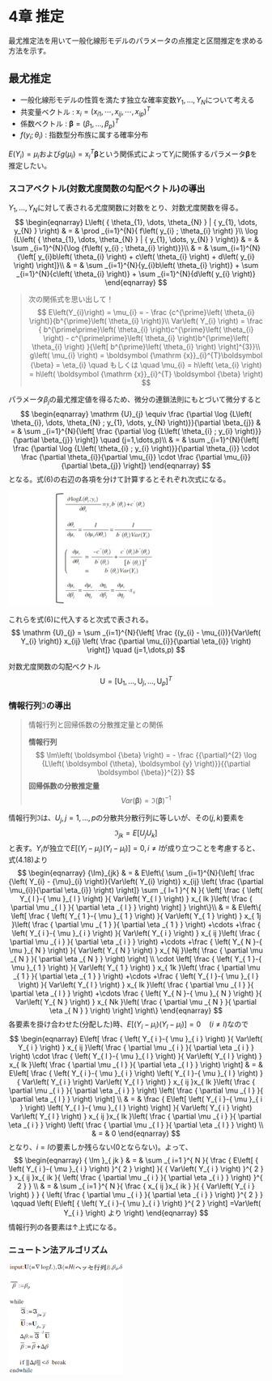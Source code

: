 # 4章 推定

最尤推定法を用いて一般化線形モデルのパラメータの点推定と区間推定を求める方法を示す。

## 最尤推定

 - 一般化線形モデルの性質を満たす独立な確率変数$Y_{1}, \dots, Y_{N}$について考える
 - 共変量ベクトル : $\boldsymbol {\mathrm {x}}_{i} = \left( x_{i1}, \cdots, x_{ij}, \cdots, x_{ip} \right)^{T}$
 - 係数ベクトル : $\boldsymbol {\beta} = \left( \beta_{1}, \dots, \beta_{p} \right)^{T}$
 - $f\left( y_{i} ; \theta_{i} \right)$ : 指数型分布族に属する確率分布

$E\left( Y_{i} \right) = \mu_{i}$および$g\left( \mu_{i} \right) = \boldsymbol {\mathrm {x}}_{i}^{T} \boldsymbol {\beta}$という関係式によって$Y_{i}$に関係するパラメータ$\boldsymbol {\beta}$を推定したい。

### スコアベクトル(対数尤度関数の勾配ベクトル)の導出

$Y_{1}, \dots, Y_{N}$に対して表される尤度関数に対数をとり、対数尤度関数を得る。
$$
\begin{eqnarray}
L\left( { \theta_{1}, \dots, \theta_{N} } | { y_{1}, \dots, y_{N} } \right) & = & \prod _{i=1}^{N}{ f\left( y_{i} ; \theta_{i} \right) }\\
\log {L\left( { \theta_{1}, \dots, \theta_{N} } | { y_{1}, \dots, y_{N} } \right)} & = & \sum _{i=1}^{N}{\log {f\left( y_{i} ; \theta_{i} \right)}}\\
& = & \sum_{i=1}^{N}{\left[ y_{i}b\left( \theta_{i} \right) + c\left( \theta_{i} \right) + d\left( y_{i} \right) \right]}\\
& = & \sum _{i=1}^{N}{y_{i}b\left( \theta_{i} \right)} + \sum _{i=1}^{N}{c\left( \theta_{i} \right)} + \sum _{i=1}^{N}{d\left( y_{i} \right)}
\end{eqnarray}
$$

> 次の関係式を思い出して！
> $$
E\left(Y_{i}\right) = \mu_{i} = - \frac {c^{\prime}\left( \theta_{i} \right)}{b^{\prime}\left( \theta_{i} \right)}\\
Var\left( Y_{i} \right) = \frac { b^{\prime\prime}\left( \theta_{i} \right)c^{\prime}\left( \theta_{i} \right) - c^{\prime\prime}\left( \theta_{i} \right)b^{\prime}\left( \theta_{i} \right) }{\left[ b^{\prime}\left( \theta_{i} \right) \right]^{3}}\\
g\left( \mu_{i} \right) = \boldsymbol {\mathrm {x}}_{i}^{T}\boldsymbol {\beta} = \eta_{i}
\quad
もしくは
\quad
\mu_{i} = h\left( \eta_{i} \right) = h\left( \boldsymbol {\mathrm {x}}_{i}^{T} \boldsymbol {\beta} \right)
$$

パラメータ$\beta_{j}$の最尤推定値を得るため、微分の連鎖法則にもとづいて微分すると
$$
\begin{eqnarray}
\mathrm {U}_{j} \equiv \frac {\partial \log {L\left( \theta_{i}, \dots, \theta_{N} ; y_{1}, \dots, y_{N} \right)}}{\partial \beta_{j}} & = & \sum _{i=1}^{N}{\left[ \frac {\partial \log {L\left( \theta_{i} ; y_{i} \right)}}{\partial \beta_{j}} \right]} \quad (j=1,\dots,p)\\
& = & \sum _{i=1}^{N}{\left[ \frac {\partial \log {L\left( \theta_{i} ; y_{i} \right)}}{\partial \theta_{i}} \cdot \frac {\partial \theta_{i}}{\partial \mu_{i}} \cdot \frac {\partial \mu_{i}}{\partial \beta_{j}} \right]}
\end{eqnarray} 
$$
となる。式(6)の右辺の各項を分けて計算するとそれぞれ次式になる。

<img src="./imgs/04/対数尤度関数の連鎖微分.jpg" width="80%">

これらを式(6)に代入すると次式で表される。
$$
\mathrm {U}_{j} = \sum _{i=1}^{N}{\left[ \frac {(y_{i} - \mu_{i})}{Var\left( Y_{i} \right)} x_{ij} \left( \frac {\partial \mu_{i}}{\partial \eta_{i}} \right) \right]} \quad (j=1,\dots,p)
$$

対数尤度関数の勾配ベクトル
$$
\boldsymbol {\mathrm {U}} = \left[ \mathrm {U}_{1}, \dots, \mathrm {U}_{j}, \dots, \mathrm {U}_{p} \right]^{T}
$$

### 情報行列$\Im$の導出
> 情報行列と回帰係数の分散推定量との関係
>
> **情報行列**
> $$
\Im\left( \boldsymbol {\beta} \right) = - \frac {{\partial}^{2} \log {L\left( \boldsymbol {\theta}, \boldsymbol {y} \right)}}{{\partial \boldsymbol {\beta}}^{2}}
$$
> **回帰係数の分散推定量**
> $$
Var\left( \boldsymbol {\beta} \right) = {\Im\left( \boldsymbol {\beta} \right)}^{-1}
$$

情報行列$\Im$は、$U_{j}, j=1, \dots, p$の分散共分散行列に等しいが、その$\left( j , k \right)$要素を
$$
{\Im}_{jk} = E\left[ U_{j} U_{k} \right]
$$
と表す。$Y_{i}$が独立で$E\left[ \left( Y_{i} - {\mu}_{i} \right)\left( Y_{l} - {\mu}_{l} \right) \right] = 0, i \neq l$が成り立つことを考慮すると、式(4.18)より
$$
\begin{eqnarray}
{\Im}_{jk} & = & E\left\{ \sum _{i=1}^{N}{\left[ \frac {\left( Y_{i} - {\mu}_{i} \right)}{Var\left( Y_{i} \right)} x_{ij} \left( \frac {\partial \mu_{i}}{\partial \eta_{i}} \right) \right]} \sum _{ l=1 }^{ N }{ \left[ \frac { \left( Y_{ l }-{ \mu  }_{ l } \right)  }{ Var\left( Y_{ l } \right)  } x_{ lk }\left( \frac { \partial \mu _{ l } }{ \partial \eta _{ l } }  \right)  \right]  }  \right\}\\
& = & E\left\{ \left[ \frac { \left( Y_{ 1 }-{ \mu  }_{ 1 } \right)  }{ Var\left( Y_{ 1 } \right)  } x_{ 1j }\left( \frac { \partial \mu _{ 1 } }{ \partial \eta _{ 1 } }  \right) +\cdots +\frac { \left( Y_{ i }-{ \mu  }_{ i } \right)  }{ Var\left( Y_{ i } \right)  } x_{ ij }\left( \frac { \partial \mu _{ i } }{ \partial \eta _{ i } }  \right) +\cdots +\frac { \left( Y_{ N }-{ \mu  }_{ N } \right)  }{ Var\left( Y_{ N } \right)  } x_{ Nj }\left( \frac { \partial \mu _{ N } }{ \partial \eta _{ N } }  \right)  \right] \\ \cdot \left[ \frac { \left( Y_{ 1 }-{ \mu  }_{ 1 } \right)  }{ Var\left( Y_{ 1 } \right)  } x_{ 1k }\left( \frac { \partial \mu _{ 1 } }{ \partial \eta _{ 1 } }  \right) +\cdots +\frac { \left( Y_{ l }-{ \mu  }_{ l } \right)  }{ Var\left( Y_{ l } \right)  } x_{ lk }\left( \frac { \partial \mu _{ l } }{ \partial \eta _{ l } }  \right) +\cdots \frac { \left( Y_{ N }-{ \mu  }_{ N } \right)  }{ Var\left( Y_{ N } \right)  } x_{ Nk }\left( \frac { \partial \mu _{ N } }{ \partial \eta _{ N } }  \right)  \right]  \right\}
\end{eqnarray}
$$
各要素を掛け合わせた(分配した)時、$E\left[ \left( Y_{i} - \mu_{i} \right)\left( Y_{l} - \mu_{l} \right) \right] = 0 \quad (i \neq l)$なので
$$
\begin{eqnarray} E\left[ \frac { \left( Y_{ i }-{ \mu  }_{ i } \right)  }{ Var\left( Y_{ i } \right)  } x_{ ij }\left( \frac { \partial \mu _{ i } }{ \partial \eta _{ i } }  \right) \cdot \frac { \left( Y_{ l }-{ \mu  }_{ l } \right)  }{ Var\left( Y_{ l } \right)  } x_{ lk }\left( \frac { \partial \mu _{ l } }{ \partial \eta _{ l } }  \right)  \right]  & = & E\left[ \frac { \left( Y_{ i }-{ \mu  }_{ i } \right) \left( Y_{ l }-{ \mu  }_{ l } \right)  }{ Var\left( Y_{ i } \right) Var\left( Y_{ l } \right)  } x_{ ij }x_{ lk }\left( \frac { \partial \mu _{ i } }{ \partial \eta _{ i } }  \right) \left( \frac { \partial \mu _{ l } }{ \partial \eta _{ l } }  \right)  \right]  \\  & = & \frac { E\left[ \left( Y_{ i }-{ \mu  }_{ i } \right) \left( Y_{ l }-{ \mu  }_{ l } \right)  \right]  }{ Var\left( Y_{ i } \right) Var\left( Y_{ l } \right)  } x_{ ij }x_{ lk }\left( \frac { \partial \mu _{ i } }{ \partial \eta _{ i } }  \right) \left( \frac { \partial \mu _{ l } }{ \partial \eta _{ l } }  \right)  \\  & = & 0 \end{eqnarray}
$$
となり、$i=l$の要素しか残らない(0とならない)。よって、
$$
\begin{eqnarray} { \Im  }_{ jk } & = & \sum _{ i=1 }^{ N }{ \frac { E\left[ { \left( Y_{ i }-{ \mu  }_{ i } \right)  }^{ 2 } \right]  }{ { Var\left( Y_{ i } \right)  }^{ 2 } } x_{ ij }x_{ ik }{ \left( \frac { \partial \mu _{ i } }{ \partial \eta _{ i } }  \right)  }^{ 2 } }  \\  & = & \sum _{ i=1 }^{ N }{ \frac { x_{ ij }x_{ ik } }{ { Var\left( Y_{ i } \right)  } } { \left( \frac { \partial \mu _{ i } }{ \partial \eta _{ i } }  \right)  }^{ 2 } } \qquad \left( E\left[ { \left( Y_{ i }-{ \mu  }_{ i } \right)  }^{ 2 } \right] =Var\left( Y_{ i } \right) より \right)  \end{eqnarray}
$$
情報行列の各要素は↑上式になる。

### ニュートン法アルゴリズム
<img src="./imgs/04/一般化線形モデルのニュートン法.png" width="45%">